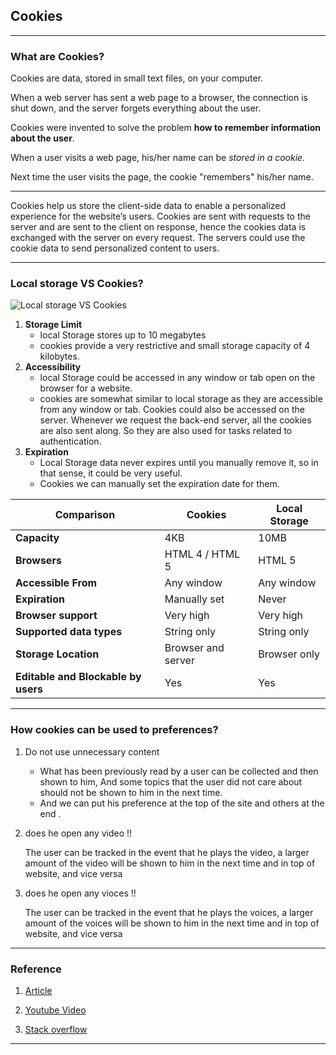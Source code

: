 ## Cookies

---

<!-- **How to get user preferences from cookies ?** -->

### What are Cookies?

Cookies are data, stored in small text files, on your computer.

When a web server has sent a web page to a browser, the connection is shut down, and the server forgets everything about the user.

Cookies were invented to solve the problem **how to remember information about the user**.

When a user visits a web page, his/her name can be _stored in a cookie._

Next time the user visits the page, the cookie "remembers" his/her name.

---

Cookies help us store the client-side data to enable a personalized experience for the website’s users. Cookies are sent with requests to the server and are sent to the client on response, hence the cookies data is exchanged with the server on every request. The servers could use the cookie data to send personalized content to users.

---

### Local storage VS Cookies?

![Local storage VS Cookies](https://res.cloudinary.com/academind-gmbh/image/upload//v1/academind.com/content/tutorials/localstorage-vs-cookies-xss/localstorage-vs-cookies-xss)

1. **Storage Limit**
   - local Storage stores up to 10 megabytes
   - cookies provide a very restrictive and small storage capacity of 4 kilobytes.
2. **Accessibility**
   - local Storage could be accessed in any window or tab open on the browser for a website.
   - cookies are somewhat similar to local storage as they are accessible from any window or tab.
     Cookies could also be accessed on the server. Whenever we request the back-end server, all the cookies are also sent along. So they are also used for tasks related to authentication.
3. **Expiration**
   - Local Storage data never expires until you manually remove it, so in that sense, it could be very useful.
   - Cookies we can manually set the expiration date for them.

| Comparison                          | Cookies            | Local Storage |
| ----------------------------------- | ------------------ | ------------- |
| **Capacity**                        | 4KB                | 10MB          |
| **Browsers**                        | HTML 4 / HTML 5    | HTML 5        |
| **Accessible From**                 | Any window         | Any window    |
| **Expiration**                      | Manually set       | Never         |
| **Browser support**                 | Very high          | Very high     |
| **Supported data types**            | String only        | String only   |
| **Storage Location**                | Browser and server | Browser only  |
| **Editable and Blockable by users** | Yes                | Yes           |

---

### **How cookies can be used to preferences?**

1. Do not use unnecessary content

   - What has been previously read by a user can be collected and then shown to him, And some topics that the user did not care about should not be shown to him in the next time.
   - And we can put his preference at the top of the site and others at the end .

2. does he open any video !!

   The user can be tracked in the event that he plays the video, a larger amount of the video will be shown to him in the next time and in top of website, and vice versa

3. does he open any vioces !!

   The user can be tracked in the event that he plays the voices, a larger amount of the voices will be shown to him in the next time and in top of website, and vice versa

---

### Reference

1. [Article](https://www.xenonstack.com/insights/local-vs-session-storage-vs-cookie)

2. [Youtube Video](https://www.youtube.com/watch?v=sovAIX4doOE&list=LL&index=1&t=517s)

3. [Stack overflow](https://stackoverflow.com/questions/7799728/localstorage-vs-cookies-performance)

---
